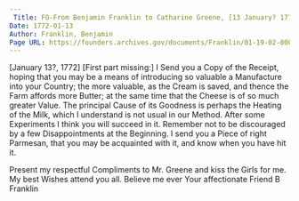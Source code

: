 ```yaml
---
 Title: FO-From Benjamin Franklin to Catharine Greene, [13 January? 1772]
Date: 1772-01-13
Author: Franklin, Benjamin
Page URL: https://founders.archives.gov/documents/Franklin/01-19-02-0009
---
```


[January 13?, 1772]
[First part missing:] I Send you a Copy of the Receipt, hoping that you may be a means of introducing so valuable a Manufacture into your Country; the more valuable, as the Cream is saved, and thence the Farm affords more Butter; at the same time that the Cheese is of so much greater Value. The principal Cause of its Goodness is perhaps the Heating of the Milk, which I understand is not usual in our Method. After some Experiments I think you will succeed in it. Remember not to be discouraged by a few Disappointments at the Beginning. I send you a Piece of right Parmesan, that you may be acquainted with it, and know when you have hit it.

Present my respectful Compliments to Mr. Greene and kiss the Girls for me. My best Wishes attend you all. Believe me ever Your affectionate Friend
B Franklin

